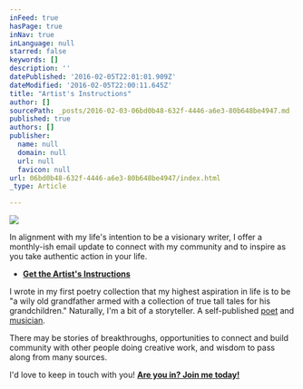 ```yaml
---
inFeed: true
hasPage: true
inNav: true
inLanguage: null
starred: false
keywords: []
description: ''
datePublished: '2016-02-05T22:01:01.909Z'
dateModified: '2016-02-05T22:00:11.645Z'
title: "Artist's Instructions"
author: []
sourcePath: _posts/2016-02-03-06bd0b48-632f-4446-a6e3-80b648be4947.md
published: true
authors: []
publisher:
  name: null
  domain: null
  url: null
  favicon: null
url: 06bd0b48-632f-4446-a6e3-80b648be4947/index.html
_type: Article

---
```

![](https://the-grid-user-content.s3-us-west-2.amazonaws.com/397c24ce-b388-4e9e-bc7f-3f29660c42e8.jpg)

In alignment with my life's intention to be a visionary writer, I offer a monthly-ish email update to connect with my community and to inspire as you take authentic action in your life.

* [**Get the Artist's Instructions**][0]

I wrote in my first poetry collection that my highest aspiration in life is to be "a wily old grandfather armed with a collection of true tall tales for his grandchildren." Naturally, I'm a bit of a storyteller. A self-published [poet][1] and [musician][2].

There may be stories of breakthroughs, opportunities to connect and build community with other people doing creative work, and wisdom to pass along from many sources.

I'd love to keep in touch with you! **[Are you in? Join me today!][0]**

[0]: http://wordpress.us10.list-manage.com/subscribe?u=1e693218659e4f79281e91c9e&id=46311414bc
[1]: http://www.lulu.com/shop/michael-tank/landscapes-of-possibility/paperback/product-20362857.html
[2]: http://www.soundcloud.com/1dream2create